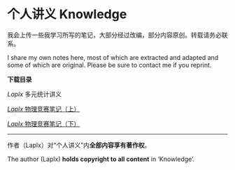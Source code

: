 # 个人讲义 Knowledge

我会上传一些我学习所写的笔记，大部分经过改编，部分内容原创。转载请务必联系。

I share my own notes here, most of which are extracted and adapted and some of which are original. Please be sure to contact me if you reprint.

**下载目录**

*Laplx* 多元统计讲义

[*Laplx* 物理竞赛笔记（上）](know/phy-1.pdf)

[*Laplx* 物理竞赛笔记（下）](know/phy-2.pdf)

---

作者（Laplx）对“个人讲义”内**全部内容享有著作权**。

The author (Laplx) **holds copyright to all content** in ‘Knowledge’. 